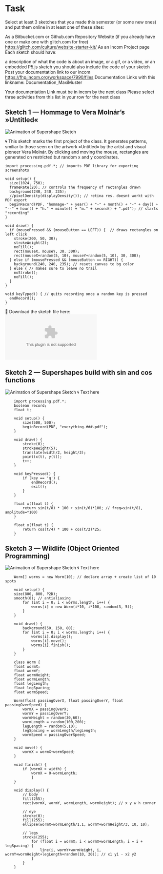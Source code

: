 # Task
Select at least 3 sketches that you made this semester (or some new ones) and put them online in at least one of these sites:

As a Bitbucket.com or Github.com Repository
Website (if you already have one or make one with glitch.com for free) https://glitch.com/culture/website-starter-kit/
As an Incom Project page
Each sketch should have:

a description of what the code is about
an image, or a gif, or a video, or an embedded P5.js sketch
you should also include the code of your sketch
Post your documentation link to our incom https://fhp.incom.org/workspace/7990/files Documentation Links
with this linkname: Documentation_MaxiMuster

Your documentation Link must be in incom by the next class
Please select three activities from this list in your row for the next class




## Sketch 1 — Hommage to Vera Molnár’s »Untitled«
![Animation of Supershape Sketch](/img/molnar.gif)

🌀 This sketch marks the first project of the class. It generates patterns, smiliar to those seen on the artwork »Untitled« by the artist and visual pioneer Vera Molnár. By clicking and moving the mouse, rectangles are generated on restricted but random x and y coordinates. 

	import processing.pdf.*; // imports PDF library for exporting screenshots

	void setup() {
	  size(1024, 750);
	  frameRate(20); // controls the frequency of rectangles drawn
	  background(240, 240, 235); 
	  //pixelDensity(displayDensity()); // retina res. doesnt workt with PDF export
	  beginRecord(PDF, "hommage-" + year() + "-" + month() + "-" + day() + "--" + hour() + "h." + minute() + "m." + second() + ".pdf"); // starts "recording"
	}

	void draw() {
	  if (mousePressed && (mouseButton == LEFT)) {  // draws rectangles on left click
		stroke(200, 50, 30);
		strokeWeight(2);
		noFill();
		rect(mouseX, mouseY, 30, 300);
		rect(mouseX+random(5, 10), mouseY+random(5, 10), 30, 300);
	  } else if (mousePressed && (mouseButton == RIGHT)) {
		background(240, 240, 235); // resets canvas to bg color
	  } else { // makes sure to leave no trail
		noStroke(); 
		noFill();
	  }
	}

	void keyTyped() { // quits recording once a random key is pressed
	  endRecord();
	}

🔗 Download the sketch file here: ![Molnar Sketch file](sketch_files/molnar_sketch.zip)





## Sketch 2 — Supershapes build with sin and cos functions
![Animation of Supershape Sketch](/img/supershape.gif)
🌀 Text here

		import processing.pdf.*;
		boolean record;
		float t;

		void setup() {
			size(500, 500);
			beginRecord(PDF, "everything-###.pdf");
		}

		void draw() {
			stroke(0);
			strokeWeight(5);
			translate(width/2, height/3);
			point(x(t), y(t));
			t++;
		}

		void keyPressed() {
			if (key == 'q') {
				endRecord();
				exit();
			}
		}

		float x(float t) {
			return sin(t/8) * 100 + sin(t/6)*100; // freq=sin(t/8), amplitude=*100)
		}

		float y(float t) {
			return cos(t/4) * 100 + cos(t/2)*25;
		}


## Sketch 3 — Wildlife (Object Oriented Programming)
![Animation of Supershape Sketch](/img/wildlife.gif)
🌀 Text here

		Worm[] worms = new Worm[10]; // declare array + create list of 10 spots

		void setup() {
		size(800, 800, P2D);
		smooth(8); // antialiasing
			for (int i = 0; i < worms.length; i++) {
				worms[i] = new Worm(i*10, i*100, random(3, 5));
			}
		}

		void draw() {
			background(50, 150, 80);
			for (int i = 0; i < worms.length; i++) {
				worms[i].display();
				worms[i].move();
				worms[i].finish();
			}
		}

		class Worm {
		float wormX;
		float wormY;
		float wormHeight;
		float wormLength;
		float legLength;
		float legSpacing;
		float wormSpeed;

		Worm(float passingOverX, float passingOverY, float passingOverSpeed) {
			wormX = passingOverX;
			wormY = passingOverY;
			wormHeight = random(30,60);
			wormLength = random(100,200);
			legLength = random(5,10);
			legSpacing = wormLength/legLength;
			wormSpeed = passingOverSpeed;
		}

		void move() {
			wormX = wormX+wormSpeed;
		}

		void finish() {
			if (wormX > width) {
				wormX = 0-wormLength;
				}
		}

		void display() {
			// body
			fill(255);
			rect(wormX, wormY, wormLength, wormHeight); // x y w h corner

			// eye
			stroke(0);
			fill(255);
			ellipse(wormX+wormLength/1.1, wormY+wormHeight/3, 10, 10);

			// legs
			stroke(255);
				for (float i = wormX; i < wormX+wormLength; i = i + legSpacing) {
					line(i, wormY+wormHeight, i, wormY+wormHeight+legLength+random(10, 20)); // x1 y1 - x2 y2
				}
			}
		}
